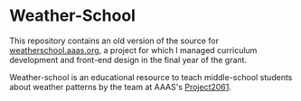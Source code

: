 # Weather-School

This repository contains an old version of the source for [weatherschool.aaas.org](http://weatherschool.aaas.org/), a project for which I managed curriculum development and front-end design in the final year of the grant.

Weather-school is an educational resource to teach middle-school students about weather patterns by the team at AAAS's [Project2061](http://project2061.aaas.org). 
